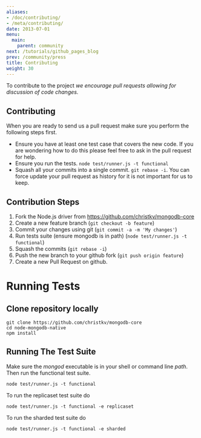 ```yaml
---
aliases:
- /doc/contributing/
- /meta/contributing/
date: 2013-07-01
menu:
  main:
    parent: community
next: /tutorials/github_pages_blog
prev: /community/press
title: Contributing
weight: 30
---
```


To contribute to the project *we encourage pull requests allowing for discussion of code changes.*

## Contributing

When you are ready to send us a pull request make sure you perform the following steps first.

  *  Ensure you have at least one test case that covers the new code. If you are wondering how to do this please feel free to ask in the pull request for help.
  *  Ensure you run the tests. `node test/runner.js -t functional`
  *  Squash all your commits into a single commit. `git rebase -i`. You can force update your pull request as history for it is not important for us to keep.

## Contribution Steps

1. Fork the Node.js driver from https://github.com/christkv/mongodb-core
2. Create a new feature branch (`git checkout -b feature`)
3. Commit your changes using git (`git commit -a -m 'My changes'`)
4. Run tests suite (ensure mongodb is in path) (`node test/runner.js -t functional`)
5. Squash the commits (`git rebase -i`)
6. Push the new branch to your github fork (`git push origin feature`)
7. Create a new Pull Request on github.

# Running Tests

## Clone repository locally

    git clone https://github.com/christkv/mongodb-core
    cd node-mongodb-native
    npm install

## Running The Test Suite

Make sure the *mongod* executable is in your shell or command line *path*. Then run the functional test suite.

    node test/runner.js -t functional

To run the replicaset test suite do

    node test/runner.js -t functional -e replicaset

To run the sharded test suite do

    node test/runner.js -t functional -e sharded